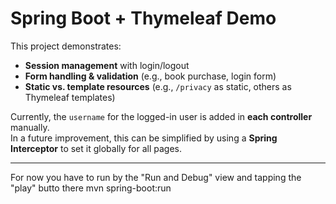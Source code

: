 # Spring Boot + Thymeleaf Demo

This project demonstrates:
- **Session management** with login/logout  
- **Form handling & validation** (e.g., book purchase, login form)  
- **Static vs. template resources** (e.g., `/privacy` as static, others as Thymeleaf templates)  

Currently, the `username` for the logged-in user is added in **each controller** manually.  
In a future improvement, this can be simplified by using a **Spring Interceptor** to set it globally for all pages.

---
For now you have to run by the "Run and Debug" view and tapping the "play" butto there
mvn spring-boot:run
